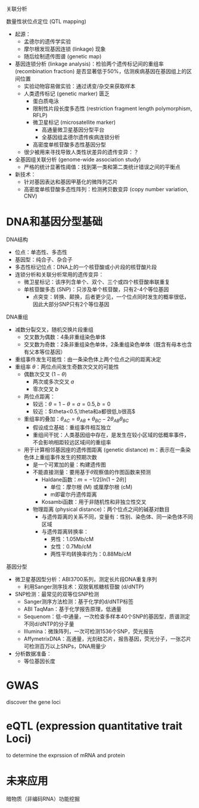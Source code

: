 关联分析

数量性状位点定位 (QTL mapping)
- 起源：
	- 孟德尔的遗传学实验
	- 摩尔根发现基因连锁 (linkage) 现象
	- 随后绘制遗传图谱 (genetic map)
- 基因连锁分析 (linkage analysis)：检验两个遗传标记间的重组率 (recombination fraction) 是否显著低于50%，估测疾病基因在基因组上的区间位置
	- 实验动物容易做实验：通过诱变/杂交来获取样本
	- 人类遗传标记 (genetic marker) 匮乏
		- 蛋白质电泳
		- 限制性片段长度多态性 (restriction fragment length polymorphism, RFLP)
		- 微卫星标记 (microsatellite marker)
			- 高通量微卫星基因分型平台
			- 全基因组孟德尔遗传疾病连锁分析
		- 高密度单核苷酸多态性基因分型
	- 很少被用来寻找导致人类性状差异的遗传变异：？
- 全基因组关联分析 (genome-wide association study)
	- 严格的统计显著性阈值：找到第一类和第二类统计错误之间的平衡点
- 新技术：
	- 针对基因表达和基因甲基化的微阵列芯片
	- 高密度单核苷酸多态性阵列：检测拷贝数变异 (copy number variation, CNV)

# DNA和基因分型基础

DNA结构
- 位点：单态性、多态性
- 基因型：纯合子、杂合子
- 多态性标记位点：DNA上的一个核苷酸或小片段的核苷酸片段
- 连锁分析和关联分析常用的遗传变异：
	- 微卫星标记：该序列含单个、双个、三个或四个核苷酸串联重复
	- 单核苷酸多态 (SNP)：只涉及单个核苷酸，只有2-4个等位基因
		- 点突变：转换、颠换，后者更少见，一个位点同时发生的概率很低，因此大部分SNP只有2个等位基因

DNA重组
- 减数分裂交叉，随机交换片段重组
	- 交叉数为偶数：4条非重组染色单体
	- 交叉数为奇数：2条非重组染色单体，2条重组染色单体（既含有母本也含有父本等位基因）
- 重组事件发生可能性：由一条染色体上两个位点之间的距离决定
- 重组率 $\theta$：两位点间发生奇数次交叉的可能性
	- 偶数次交叉 $(1-\theta)$
		- 两次或多次交叉 $a$
		- 零次交叉 $b$
	- 两位点距离：
		- 较远：$\theta=1-\theta=a=0.5, b=0$
		- 较近：$\theta<0.5,\theta和a都很低,b很高$
	- 重组率的叠加：$\theta_{AC}=\theta_{AB}+\theta_{BC}-2\theta_{AB}\theta_{BC}$
		- 假设成立基础：重组事件相互独立
		- 重组间干扰：人类基因组中存在，是发生在较小区域的低概率事件，不会影响相距较远区域间的重组率
	- 用于计算相邻基因座的遗传图距离 (genetic distance) m：表示在一条染色体上重组事件发生的预期次数
		- 是一个可累加的量：构建遗传图
		- 不能直接测量：要用基于$\theta$观察值的作图函数来预测
			- Haldane函数：$m=-1/2[ln(1-2\theta)]$
				- 单位：摩尔根 (M) 或厘摩尔根 (cM)
				- m即霍尔丹遗传距离
			- Kosambi函数：用于非随机性和非独立性交叉
		- 物理距离 (physical distance)：两个位点之间的碱基对数目
			- 与遗传距离的关系不同，变量有：性别、染色体、同一染色体不同区域
			- 与遗传距离转换率：
				- 男性：1.05Mb/cM
				- 女性：0.7Mb/cM
				- 两性平均转换率约为：0.88Mb/cM

基因分型
- 微卫星基因型分析：ABI3700系列，测定长片段DNA重复序列
	- 利用Sanger测序技术：双脱氧核糖核苷酸 (d/dNTP)
- SNP检测：最常见的双等位SNP检测
	- Sanger测序方法检测：基于化学的d/dNTP标签
	- ABI TaqMan：基于化学报告原理，低通量
	- Sequenom：低-中通量，一次检查多样本40个SNP的基因型，质谱测定不同d/dNTP的分子量
	- Illumina：微珠阵列，一次可检测1536个SNP，荧光报告
	- AffymetrixDNA：高通量，光刻硅芯片，报告基因，荧光分子，一张芯片可检测百万以上SNPs，DNA用量少
- 分析数据准备：
	- 等位基因长度

# GWAS

discover the gene loci

# eQTL (expression quantitative trait Loci)

to determine the exprssion of mRNA and protein

# 未来应用

暗物质（非编码RNA）功能挖掘